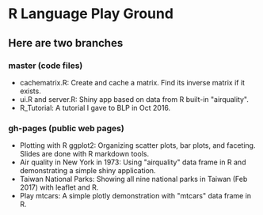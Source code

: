# R Language Play Ground
## Here are two branches
### master (code files)
* cachematrix.R: Create and cache a matrix. Find its inverse matrix if it exists.
* ui.R and server.R: Shiny app based on data from R built-in "airquality".
* R_Tutorial: A tutorial I gave to BLP in Oct 2016.

### gh-pages (public web pages)
* Plotting with R ggplot2: Organizing scatter plots, bar plots, and faceting. Slides are done with R markdown tools.
* Air quality in New York in 1973: Using "airquality" data frame in R and demonstrating a simple shiny application.
* Taiwan National Parks: Showing all nine national parks in Taiwan (Feb 2017) with leaflet and R.
* Play mtcars: A simple plotly demonstration with "mtcars" data frame in R.
